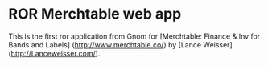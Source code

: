 # ROR Merchtable web app

This is the first ror application from Gnom for
[Merchtable: Finance & Inv for Bands and Labels] (http://www.merchtable.co/)
by [Lance Weisser] (http://Lanceweisser.com/).
